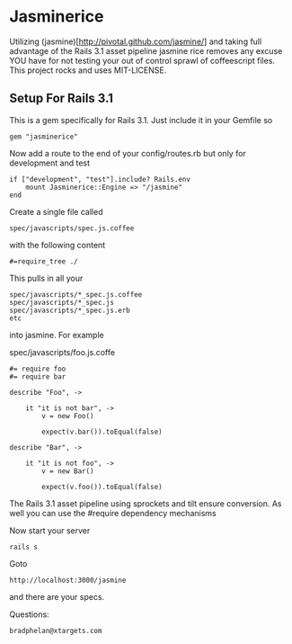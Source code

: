 Jasminerice
===========

Utilizing (jasmine)[http://pivotal.github.com/jasmine/] and taking full advantage
of the Rails 3.1 asset pipeline jasmine rice removes any excuse YOU have for
not testing your out of control sprawl of coffeescript files.
This project rocks and uses MIT-LICENSE.

Setup For Rails 3.1
-------------------

This is a gem specifically for Rails 3.1. Just include it in
your Gemfile so

	gem "jasminerice"

Now add a route to the end of your config/routes.rb but only for development and test

	if ["development", "test"].include? Rails.env
		mount Jasminerice::Engine => "/jasmine" 
	end

Create a single file called

	spec/javascripts/spec.js.coffee

with the following content

	#=require_tree ./

This pulls in all your

	spec/javascripts/*_spec.js.coffee
	spec/javascripts/*_spec.js
	spec/javascripts/*_spec.js.erb
	etc

into jasmine. For example

spec/javascripts/foo.js.coffe

	#= require foo
	#= require bar

	describe "Foo", ->

		it "it is not bar", ->
			v = new Foo()

			expect(v.bar()).toEqual(false)

	describe "Bar", ->

		it "it is not foo", ->
			v = new Bar()

			expect(v.foo()).toEqual(false)


The Rails 3.1 asset pipeline using sprockets and tilt
ensure conversion. As well you can use the #require
dependency mechanisms

Now start your server

	rails s

Goto 

	http://localhost:3000/jasmine

and there are your specs.

Questions:

	bradphelan@xtargets.com




